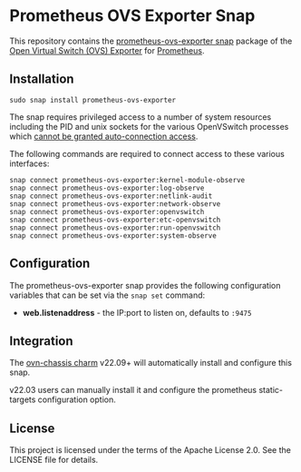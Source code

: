 # Prometheus OVS Exporter Snap

This repository contains the [prometheus-ovs-exporter snap](https://snapcraft.io/prometheus-ovs-exporter) package of the [Open Virtual Switch (OVS) Exporter](https://github.com/greenpau/ovs_exporter) for [Prometheus](https://prometheus.io).

## Installation

```commandline
sudo snap install prometheus-ovs-exporter
```

The snap requires privileged access to a number of system resources including the PID and unix sockets for the various OpenVSwitch processes which [cannot be granted auto-connection access](https://forum.snapcraft.io/t/allow-use-of-system-files-interface-and-auto-connection-for-prometheus-ovs-exporter-and-prometheus-ovn-exporter/32179/10).

The following commands are required to connect access to these various interfaces:

```commandline
snap connect prometheus-ovs-exporter:kernel-module-observe
snap connect prometheus-ovs-exporter:log-observe
snap connect prometheus-ovs-exporter:netlink-audit
snap connect prometheus-ovs-exporter:network-observe
snap connect prometheus-ovs-exporter:openvswitch
snap connect prometheus-ovs-exporter:etc-openvswitch
snap connect prometheus-ovs-exporter:run-openvswitch
snap connect prometheus-ovs-exporter:system-observe
```

## Configuration

The prometheus-ovs-exporter snap provides the following configuration variables that
can be set via the `snap set` command:

* __web.listenaddress__ - the IP:port to listen on, defaults to `:9475`

## Integration

The [ovn-chassis charm](https://charmhub.io/ovn-chassis) v22.09+ will automatically install and configure this snap.

v22.03 users can manually install it and configure the prometheus static-targets configuration option.

## License

This project is licensed under the terms of the Apache License 2.0. See the LICENSE file for details.
